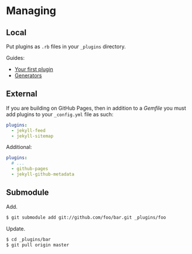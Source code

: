 # Managing


## Local

Put plugins as `.rb` files in your `_plugins` directory.

Guides:
- [Your first plugin](https://jekyllrb.com/docs/plugins/your-first-plugin/)
- [Generators](https://jekyllrb.com/docs/plugins/generators/)


## External

If you are building on GitHub Pages, then in addition to a _Gemfile_ you must add plugins to your `_config.yml` file as such:

```yml
plugins:
  - jekyll-feed
  - jekyll-sitemap
```

Additional:

```yml
plugins:
  # ...
  - github-pages
  - jekyll-github-metadata
```


## Submodule

Add.

```sh
$ git submodule add git://github.com/foo/bar.git _plugins/foo
```

Update.

```sh
$ cd _plugins/bar
$ git pull origin master
```
